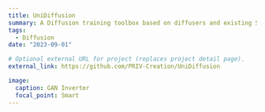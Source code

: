 ```yaml
---
title: UniDiffusion
summary: A Diffusion training toolbox based on diffusers and existing SOTA methods, including Dreambooth, Texual Inversion, LoRA, Custom Diffusion, XTI, ....
tags:
  - Diffusion
date: "2023-09-01"

# Optional external URL for project (replaces project detail page).
external_link: https://github.com/PRIV-Creation/UniDiffusion

image:
  caption: GAN Inverter
  focal_point: Smart
---
```

